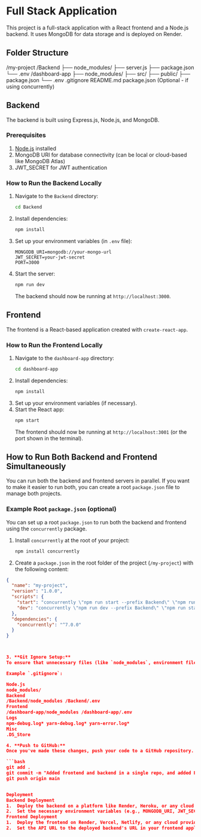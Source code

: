 # Full Stack Application

This project is a full-stack application with a React frontend and a Node.js backend. It uses MongoDB for data storage and is deployed on Render.

## Folder Structure
/my-project
  /Backend
    ├── node_modules/
    ├── server.js
    ├── package.json
    └── .env
  /dashboard-app
    ├── node_modules/
    ├── src/
    ├── public/
    ├── package.json
    └── .env
  .gitignore
  README.md
  package.json (Optional - if using concurrently)

## Backend

The backend is built using Express.js, Node.js, and MongoDB.

### Prerequisites

1. [Node.js](https://nodejs.org/) installed
2. MongoDB URI for database connectivity (can be local or cloud-based like MongoDB Atlas)
3. JWT_SECRET for JWT authentication

### How to Run the Backend Locally

1. Navigate to the `Backend` directory:
    ```bash
    cd Backend
    ```
2. Install dependencies:
    ```bash
    npm install
    ```
3. Set up your environment variables (in `.env` file):
    ```
    MONGODB_URI=mongodb://your-mongo-url
    JWT_SECRET=your-jwt-secret
    PORT=3000
    ```
4. Start the server:
    ```bash
    npm run dev
    ```
   The backend should now be running at `http://localhost:3000`.

## Frontend

The frontend is a React-based application created with `create-react-app`.

### How to Run the Frontend Locally

1. Navigate to the `dashboard-app` directory:
    ```bash
    cd dashboard-app
    ```
2. Install dependencies:
    ```bash
    npm install
    ```
3. Set up your environment variables (if necessary).
4. Start the React app:
    ```bash
    npm start
    ```
   The frontend should now be running at `http://localhost:3001` (or the port shown in the terminal).

## How to Run Both Backend and Frontend Simultaneously

You can run both the backend and frontend servers in parallel. If you want to make it easier to run both, you can create a root `package.json` file to manage both projects.

### Example Root `package.json` (optional)

You can set up a root `package.json` to run both the backend and frontend using the `concurrently` package.

1. Install `concurrently` at the root of your project:
    ```bash
    npm install concurrently
    ```
2. Create a `package.json` in the root folder of the project (`/my-project`) with the following content:

```json
{
  "name": "my-project",
  "version": "1.0.0",
  "scripts": {
    "start": "concurrently \"npm run start --prefix Backend\" \"npm run start --prefix dashboard-app\"",
    "dev": "concurrently \"npm run dev --prefix Backend\" \"npm run start --prefix dashboard-app\""
  },
  "dependencies": {
    "concurrently": "^7.0.0"
  }
}



3. **Git Ignore Setup:**
To ensure that unnecessary files (like `node_modules`, environment files, etc.) are ignored by Git, you need to configure the `.gitignore` file in the root directory.

Example `.gitignore`:

Node.js
node_modules/
Backend
/Backend/node_modules /Backend/.env
Frontend
/dashboard-app/node_modules /dashboard-app/.env
Logs
npm-debug.log* yarn-debug.log* yarn-error.log*	
Misc
.DS_Store

4. **Push to GitHub:**
Once you've made these changes, push your code to a GitHub repository.

```bash
git add .
git commit -m "Added frontend and backend in a single repo, and added README file"
git push origin main


Deployment
Backend Deployment
1.	Deploy the backend on a platform like Render, Heroku, or any cloud provider.
2.	Set the necessary environment variables (e.g., MONGODB_URI, JWT_SECRET, etc.) in the deployment platform.
Frontend Deployment
1.	Deploy the frontend on Render, Vercel, Netlify, or any cloud provider.
2.	Set the API URL to the deployed backend's URL in your frontend application.

